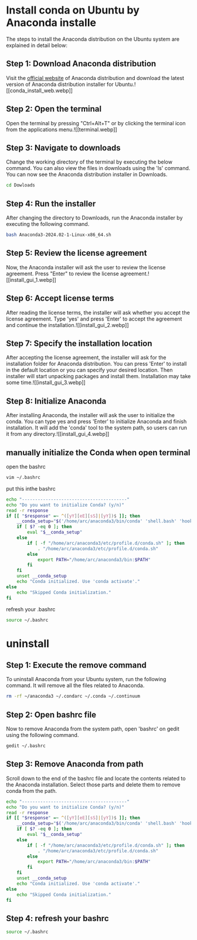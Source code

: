# Install conda on Ubuntu by Anaconda installe

The steps to install the Anaconda distribution on the Ubuntu system are explained in detail below:

## Step 1: Download Anaconda distribution

Visit the [official website](https://www.anaconda.com/download) of Anaconda distribution and download the latest version of Anaconda distribution installer for Ubuntu.![[conda_install_web.webp]]
## Step 2: Open the terminal

Open the terminal by pressing "Ctrl+Alt+T" or by clicking the terminal icon from the applications menu.![[terminal.webp]]

## Step 3: Navigate to downloads

Change the working directory of the terminal by executing the below command. You can also view the files in downloads using the 'ls' command. You can now see the Anaconda distribution installer in Downloads.
```bash
cd Dowloads
```
## Step 4: Run the installer

After changing the directory to Downloads, run the Anaconda installer by executing the following command.
```bash
bash Anaconda3-2024.02-1-Linux-x86_64.sh
```
## Step 5: Review the license agreement

Now, the Anaconda installer will ask the user to review the license agreement. Press "Enter" to review the license agreement.![[install_gui_1.webp]]

## Step 6: Accept license terms

After reading the license terms, the installer will ask whether you accept the license agreement. Type 'yes' and press 'Enter' to accept the agreement and continue the installation.![[install_gui_2.webp]]
## Step 7: Specify the installation location

After accepting the license agreement, the installer will ask for the installation folder for Anaconda distribution. You can press 'Enter' to install in the default location or you can specify your desired location. Then installer will start unpacking packages and install them. Installation may take some time.![[install_gui_3.webp]]
## Step 8: Initialize Anaconda

After installing Anaconda, the installer will ask the user to initialize the conda. You can type yes and press 'Enter' to initialize Anaconda and finish installation. It will add the 'conda' tool to the system path, so users can run it from any directory.![[install_gui_4.webp]]

## manually initialize the Conda when open terminal

open the bashrc
```bash
vim ~/.bashrc
```

put this inthe bashrc
```bash
echo "----------------------------------------"
echo "Do you want to initialize Conda? (y/n)"
read -r response
if [[ "$response" =~ ^([yY][eE][sS]|[yY])$ ]]; then
	__conda_setup="$('/home/arc/anaconda3/bin/conda' 'shell.bash' 'hook' 2> /dev/null)"
	if [ $? -eq 0 ]; then
		eval "$__conda_setup"
	else
		if [ -f "/home/arc/anaconda3/etc/profile.d/conda.sh" ]; then
			. "/home/arc/anaconda3/etc/profile.d/conda.sh"
		else
			export PATH="/home/arc/anaconda3/bin:$PATH"
		fi
	fi
	unset __conda_setup
	echo "Conda initialized. Use 'conda activate'."
else
	echo "Skipped Conda initialization."
fi
```

refresh your .bashrc
```bash
source ~/.bashrc
```

# uninstall
## Step 1: Execute the remove command

To uninstall Anaconda from your Ubuntu system, run the following command. It will remove all the files related to Anaconda.
```bash
rm -rf ~/anaconda3 ~/.condarc ~/.conda ~/.continuum
```
## Step 2: Open bashrc file

Now to remove Anaconda from the system path, open 'bashrc' on gedit using the following command.
```bash
gedit ~/.bashrc
```

## Step 3: Remove Anaconda from path

Scroll down to the end of the bashrc file and locate the contents related to the Anaconda installation. Select those parts and delete them to remove conda from the path.
```bash
echo "----------------------------------------"
echo "Do you want to initialize Conda? (y/n)"
read -r response
if [[ "$response" =~ ^([yY][eE][sS]|[yY])$ ]]; then
	__conda_setup="$('/home/arc/anaconda3/bin/conda' 'shell.bash' 'hook' 2> /dev/null)"
	if [ $? -eq 0 ]; then
		eval "$__conda_setup"
	else
		if [ -f "/home/arc/anaconda3/etc/profile.d/conda.sh" ]; then
			. "/home/arc/anaconda3/etc/profile.d/conda.sh"
		else
			export PATH="/home/arc/anaconda3/bin:$PATH"
		fi
	fi
	unset __conda_setup
	echo "Conda initialized. Use 'conda activate'."
else
	echo "Skipped Conda initialization."
fi
```

## Step 4: refresh your bashrc
```bash
source ~/.bashrc
```

